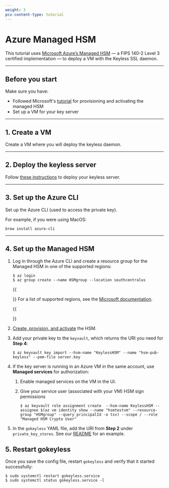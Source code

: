 ```yaml
---
weight: 3
pcx-content-type: tutorial
---
```


# Azure Managed HSM

This tutorial uses [Microsoft Azure’s Managed HSM](https://azure.microsoft.com/en-us/updates/akv-managed-hsm-public-preview/) — a FIPS 140-2 Level 3 certified implementation — to deploy a VM with the Keyless SSL daemon.

---

## Before you start

Make sure you have:

- Followed Microsoft's [tutorial](https://docs.microsoft.com/en-us/azure/key-vault/managed-hsm/quick-create-cli) for provisioning and activating the managed HSM
- Set up a VM for your key server

---

## 1. Create a VM

Create a VM where you will deploy the keyless daemon.

---

## 2. Deploy the keyless server

Follow [these instructions](/keyless-ssl/configuration##step-3--set-up-and-activate-key-server) to deploy your keyless server.

---

## 3. Set up the Azure CLI

Set up the Azure CLI (used to access the private key).

For example, if you were using MacOS:

```
brew install azure-cli
```

---

## 4. Set up the Managed HSM

1. Log in through the Azure CLI and create a resource group for the Managed HSM in one of the supported regions:

   ```
   $ az login
   $ az group create --name HSMgroup --location southcentralus
   ```

   {{<Aside type="note" header="Note:">}}
   For a list of supported regions, see the [Microsoft documentation](https://azure.microsoft.com/en-us/global-infrastructure/services/?products=key-vault).

   {{</Aside>}}

1. [Create, provision, and activate](https://docs.microsoft.com/en-us/azure/key-vault/managed-hsm/quick-create-cli) the HSM.
1. Add your private key to the `keyvault`, which returns the URI you need for **Step 4**:

   ```
   $ az keyvault key import --hsm-name "KeylessHSM" --name "hsm-pub-keyless" --pem-file server.key
   ```

1. If the key server is running in an Azure VM in the same account, use **Managed services** for authorization:

   1. Enable managed services on the VM in the UI.
   1. Give your service user (associated with your VM) HSM sign permissions

      ```
      $ az keyvault role assignment create  --hsm-name KeylessHSM --assignee $(az vm identity show --name "hsmtestvm" --resource-group "HSMgroup" --query principalId -o tsv) --scope / --role "Managed HSM Crypto User"
      ```

1. In the `gokeyless` YAML file, add the URI from **Step 2** under `private_key_stores`. See our [README](https://github.com/cloudflare/gokeyless/blob/master/README.md) for an example.

## 5. Restart gokeyless

Once you save the config file, restart `gokeyless` and verify that it started successfully:

```
$ sudo systemctl restart gokeyless.service
$ sudo systemctl status gokeyless.service -l
```

